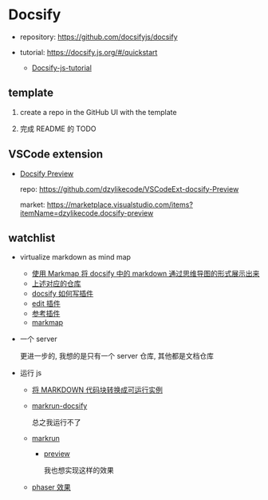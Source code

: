 # Docsify

- repository: https://github.com/docsifyjs/docsify
- tutorial: https://docsify.js.org/#/quickstart

  - [Docsify-js-tutorial](https://github.com/MichaelCurrin/docsify-js-tutorial)

## template

[](template.html ":include :type=code html")

1. create a repo in the GitHub UI with the template

2. 完成 README 的 TODO

## VSCode extension

- [Docsify Preview](https://dzylikecode.github.io/VSCodeExt-docsify-Preview/#/)

  repo: https://github.com/dzylikecode/VSCodeExt-docsify-Preview

  market: https://marketplace.visualstudio.com/items?itemName=dzylikecode.docsify-preview

## watchlist

- virtualize markdown as mind map

  - [使用 Markmap 将 docsify 中的 markdown 通过思维导图的形式展示出来](https://zhuanlan.zhihu.com/p/352795634)
  - [上述对应的仓库](https://gitee.com/xsro/college-notes/)
  - [docsify 如何写插件](https://docsify.js.org/#/plugins)
  - [edit 插件](https://github.com/njleonzhang/docsify-edit-on-github)
  - [参考插件](https://github.com/njleonzhang/docsify-edit-on-github/blob/master/index.js)
  - [markmap](https://github.com/gera2ld/markmap/tree/master/packages/markmap-autoloader#markmap-autoloader)

- 一个 server

  更进一步的, 我想的是只有一个 server 仓库, 其他都是文档仓库

- 运行 js

  - [将 MARKDOWN 代码块转换成可运行实例](https://smohan.net/blog/xbbqk9)
  - [markrun-docsify](https://github.com/markrun/markrun-docsify)

    总之我运行不了

  - [markrun](https://github.com/markrun/markrun)

    - [preview](https://markrun.github.io/markrun/)

      我也想实现这样的效果

  - [phaser 效果](https://phaser.io/examples/v3/view/actions/grid-align)
